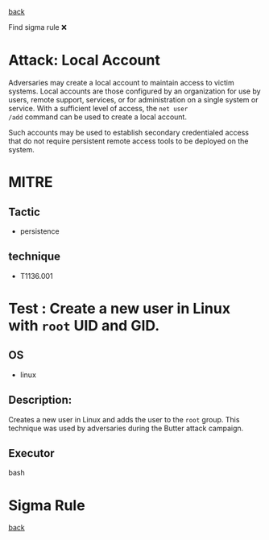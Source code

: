 
[back](../index.md)

Find sigma rule :x: 

# Attack: Local Account 

Adversaries may create a local account to maintain access to victim systems. Local accounts are those configured by an organization for use by users, remote support, services, or for administration on a single system or service. With a sufficient level of access, the <code>net user /add</code> command can be used to create a local account.

Such accounts may be used to establish secondary credentialed access that do not require persistent remote access tools to be deployed on the system.

# MITRE
## Tactic
  - persistence


## technique
  - T1136.001


# Test : Create a new user in Linux with `root` UID and GID.
## OS
  - linux


## Description:
Creates a new user in Linux and adds the user to the `root` group. This technique was used by adversaries during the Butter attack campaign.


## Executor
bash

# Sigma Rule


[back](../index.md)
